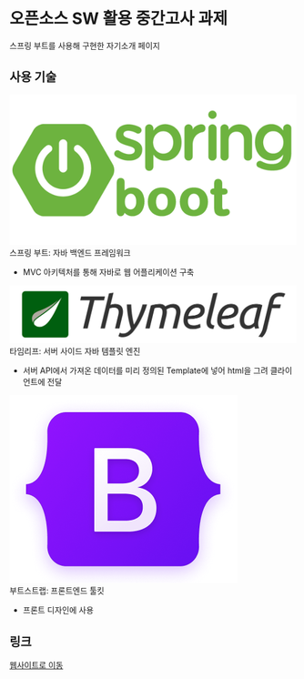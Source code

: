 # 오픈소스 SW 활용 중간고사 과제
스프링 부트를 사용해 구현한 자기소개 페이지

## 사용 기술
![spring.png](/spring.png)   
스프링 부트: 자바 백엔드 프레임워크
- MVC 아키텍처를 통해 자바로 웹 어플리케이션 구축   

![tl.png](tl.png)   
타임리프: 서버 사이드 자바 템플릿 엔진
- 서버 API에서 가져온 데이터를 미리 정의된 Template에 넣어 html을 그려 클라이언트에 전달   

![bootstrap.png](bootstrap-logo-shadow.png)   
부트스트랩: 프론트엔드 툴킷
- 프론트 디자인에 사용
## 링크
[웹사이트로 이동](http://115.23.140.43:8080/)